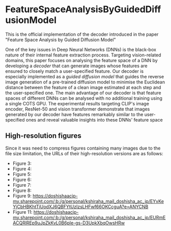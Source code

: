 # FeatureSpaceAnalysisByGuidedDiffusionModel
This is the official implementation of the decoder introduced in the paper "Feature Space Analysis by Guided Diffusion Model" 

One of the key issues in Deep Neural Networks (DNNs) is the black-box nature of their internal feature extraction process. Targeting vision-related domains, this paper focuses on analysing the feature space of a DNN by developing a *decoder* that can generate images whose features are ensured to closely match a user-specified feature. Our decoder is especially implemented as a *guided diffusion model* that guides the reverse image generation of a pre-trained diffusion model to minimise the Euclidean distance between the feature of a clean image estimated at each step and the user-specified one. The main advantage of our decoder is that feature spaces of different DNNs can be analysed with no additional training using a single COTS GPU. The experimental results targeting CLIP's image encoder, ResNet-50 and vision transformer demonstrate that images generated by our decoder have features remarkably similar to the user-specified ones and reveal valuable insights into these DNNs' feature space

## High-resolution figures
Since it was need to compress figures containing many images due to the file size limitation, the URLs of their high-resolution versions are as follows: 
- Figure 3:
- Figure 4:
- Figure 5:
- Figure 6:
- Figure 7:
- Figure 8:
- Figure 9: https://doshishaacjp-my.sharepoint.com/:b:/g/personal/kshiraha_mail_doshisha_ac_jp/EYvKeYjCbHBKhtTiUodXJ6QBFYtUzIzsLHFwf66OKCcguA?e=ANYCNB
- Figure 11: https://doshishaacjp-my.sharepoint.com/:b:/g/personal/kshiraha_mail_doshisha_ac_jp/EURmEACQRlREp9uJpZkKvL0B6ple-gs-D3UpkXbqOwsHRw
